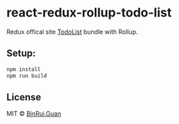 react-redux-rollup-todo-list
=====

Redux offical site [TodoList](http://redux.js.org/docs/basics/ExampleTodoList.html) bundle with Rollup.

## Setup:

```bash
npm install
npm run build
```

## License

MIT &copy; [BinRui.Guan](mailto:differui@gmail.com)
